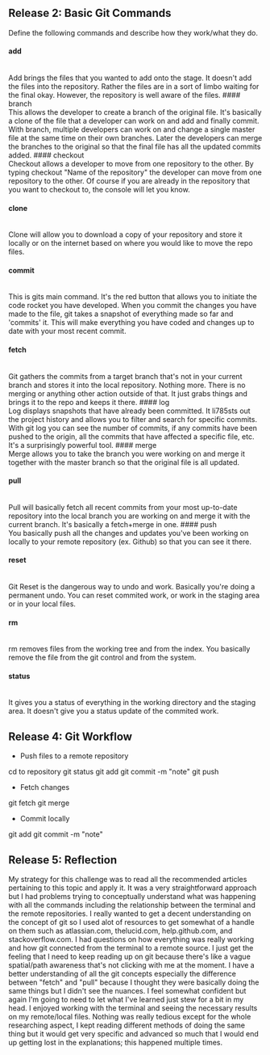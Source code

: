 ## Release 2: Basic Git Commands
Define the following commands and describe how they work/what they do.  


#### add
<br>
Add brings the files that you wanted to add onto the stage. It doesn't add the files into the repository. Rather the files are in a sort of limbo waiting for the final okay. However, the repository is well aware of the files.
#### branch
<br>
This allows the developer to create a branch of the original file. It's basically a clone of the file that a developer can work on and add and finally commit. With branch, multiple developers can work on and change a single master file at the same time on their own branches. Later the developers can merge the branches to the original so that the final file has all the updated commits added. 
#### checkout
<br>
Checkout allows a developer to move from one repository to the other. By typing checkout "Name of the repository" the developer can move from one repository to the other. Of course if you are already in the repository that you want to checkout to, the console will let you know.

#### clone
<br>
Clone will allow you to download a copy of your repository and store it locally or on the internet based on where you would like to move the repo files.

#### commit
<br>
This is gits main command. It's the red button that allows you to initiate the code rocket you have developed. When you commit the changes you have made to the file, git takes a snapshot of everything made so far and 'commits' it. This will make everything you have coded and changes up to date with your most recent commit.

#### fetch
<br>
Git gathers the commits from a target branch that's not in your current branch and stores it into the local repository. Nothing more. There is no merging or anything other action outside of that. It just grabs things and brings it to the repo and keeps it there.
#### log
<br>
Log displays snapshots that have already been committed. It li785sts out the project history and allows you to filter and search for specific commits. With git log you can see the number of commits, if any commits have been pushed to the origin, all the commits that have affected a specific file, etc. It's a surprisingly powerful tool. 
#### merge
<br>
Merge allows you to take the branch you were working on and merge it together with the master branch so that the original file is all updated.

#### pull
<br>
Pull will basically fetch all recent commits from your most up-to-date repository into the local branch you are working on and merge it with the current branch. It's basically a fetch+merge in one. 
#### push
<br>
You basically push all the changes and updates you've been working on locally to your remote repository (ex. Github) so that you can see it there.

#### reset
<br>
Git Reset is the dangerous way to undo and work. Basically you're doing a permanent undo. You can reset commited work, or work in the staging area or in your local files.
 
#### rm
<br>
rm removes files from the working tree and from the index. You basically remove the file from the git control and from the system.

#### status
<br>
It gives you a status of everything in the working directory and the staging area. It doesn't give you a status update of the commited work.

## Release 4: Git Workflow

- Push files to a remote repository

cd to repository
git status
git add 
git commit -m "note"
git push

- Fetch changes

git fetch
git merge

- Commit locally

git add
git commit -m "note"


## Release 5: Reflection
My strategy for this challenge was to read all the recommended articles pertaining to this topic and apply it. It was a very straightforward approach but I had problems trying to conceptually understand what was happening with all the commands including the relationship between the terminal and the remote repositories. I really wanted to get a decent understanding on the concept of git so I used alot of resources to get somewhat of a handle on them such as atlassian.com, thelucid.com, help.github.com, and stackoverflow.com. I had questions on how everything was really working and how git connected from the terminal to a remote source. I just get the feeling that I need to keep reading up on git because there's like a vague spatial/path awareness that's not clicking with me at the moment. I have a better understanding of all the git concepts especially the difference between "fetch" and "pull" because I thought they were basically doing the same things but I didn't see the nuances. I feel somewhat confident but again I'm going to need to let what I've learned just stew for a bit in my head. I enjoyed working with the terminal and seeing the necessary results on my remote/local files. Nothing was really tedious except for the whole researching aspect, I kept reading different methods of doing the same thing but it would get very specific and advanced so much that I would end up getting lost in the explanations; this happened multiple times.
